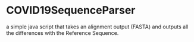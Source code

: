 # COVID19SequenceParser
a simple java script that takes an alignment output (FASTA) and outputs all the differences with the Reference Sequence.
